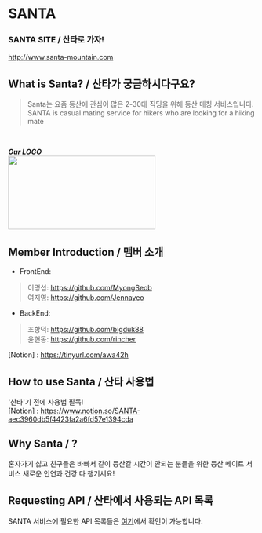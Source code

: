 # SANTA 

### SANTA SITE / 산타로 가자! ##
<http://www.santa-mountain.com>

## What is Santa? / 산타가 궁금하시다구요?

> Santa는 요즘 등산에 관심이 많은 2-30대 직딩을 위해 등산 매칭 서비스입니다.   
> SANTA is casual mating service for hikers who are looking for a hiking mate   

<br/>

***Our LOGO***  
<img src = "https://user-images.githubusercontent.com/37427048/119304064-ac376480-bca1-11eb-8494-a191153fa3d0.png" width="300px" height = "150px">

## Member Introduction / 맴버 소개 ##
* FrontEnd:
> 이명섭: <https://github.com/MyongSeob>   
> 여지영: <https://github.com/Jennayeo>

* BackEnd:
> 조항덕: <https://github.com/bigduk88>   
> 윤현동: <https://github.com/rincher> 

[Notion] : <https://tinyurl.com/awa42h>

## How to use Santa / 산타 사용법

'산타'기 전에 사용법 필독!   
[Notion] : <https://www.notion.so/SANTA-aec3960db5f4423fa2a6fd57e1394cda>

## Why Santa / ?

혼자가기 싫고 친구들은 바빠서 같이 등산갈 시간이 안되는 분들을 위한 등산 메이트 서비스
새로운 인연과 건강 다 챙기세요!

## Requesting API / 산타에서 사용되는 API 목록
SANTA 서비스에 필요한 API 목록들은 [여기](https://documenter.getpostman.com/view/13707169/TzRSfSNm)에서 확인이 가능합니다.
